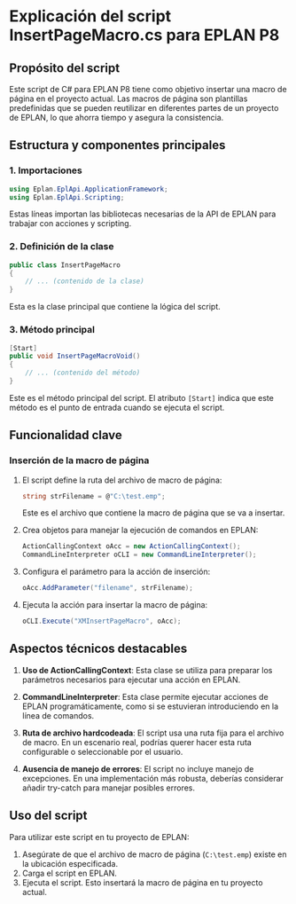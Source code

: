 # Explicación del script InsertPageMacro.cs para EPLAN P8

## Propósito del script

Este script de C# para EPLAN P8 tiene como objetivo insertar una macro de página en el proyecto actual. Las macros de página son plantillas predefinidas que se pueden reutilizar en diferentes partes de un proyecto de EPLAN, lo que ahorra tiempo y asegura la consistencia.

## Estructura y componentes principales

### 1. Importaciones

```csharp
using Eplan.EplApi.ApplicationFramework;
using Eplan.EplApi.Scripting;
```

Estas líneas importan las bibliotecas necesarias de la API de EPLAN para trabajar con acciones y scripting.

### 2. Definición de la clase

```csharp
public class InsertPageMacro
{
    // ... (contenido de la clase)
}
```

Esta es la clase principal que contiene la lógica del script.

### 3. Método principal

```csharp
[Start]
public void InsertPageMacroVoid()
{
    // ... (contenido del método)
}
```

Este es el método principal del script. El atributo `[Start]` indica que este método es el punto de entrada cuando se ejecuta el script.

## Funcionalidad clave

### Inserción de la macro de página

1. El script define la ruta del archivo de macro de página:
   ```csharp
   string strFilename = @"C:\test.emp";
   ```
   Este es el archivo que contiene la macro de página que se va a insertar.

2. Crea objetos para manejar la ejecución de comandos en EPLAN:
   ```csharp
   ActionCallingContext oAcc = new ActionCallingContext();
   CommandLineInterpreter oCLI = new CommandLineInterpreter();
   ```

3. Configura el parámetro para la acción de inserción:
   ```csharp
   oAcc.AddParameter("filename", strFilename);
   ```

4. Ejecuta la acción para insertar la macro de página:
   ```csharp
   oCLI.Execute("XMInsertPageMacro", oAcc);
   ```

## Aspectos técnicos destacables

1. **Uso de ActionCallingContext**: Esta clase se utiliza para preparar los parámetros necesarios para ejecutar una acción en EPLAN.

2. **CommandLineInterpreter**: Esta clase permite ejecutar acciones de EPLAN programáticamente, como si se estuvieran introduciendo en la línea de comandos.

3. **Ruta de archivo hardcodeada**: El script usa una ruta fija para el archivo de macro. En un escenario real, podrías querer hacer esta ruta configurable o seleccionable por el usuario.

4. **Ausencia de manejo de errores**: El script no incluye manejo de excepciones. En una implementación más robusta, deberías considerar añadir try-catch para manejar posibles errores.

## Uso del script

Para utilizar este script en tu proyecto de EPLAN:

1. Asegúrate de que el archivo de macro de página (`C:\test.emp`) existe en la ubicación especificada.
2. Carga el script en EPLAN.
3. Ejecuta el script. Esto insertará la macro de página en tu proyecto actual.
